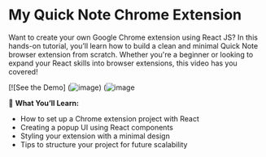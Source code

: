 # My Quick Note Chrome Extension

Want to create your own Google Chrome extension using React JS? In this hands-on tutorial, you’ll learn how to build a clean and minimal Quick Note browser extension from scratch. Whether you're a beginner or looking to expand your React skills into browser extensions, this video has you covered!

[![See the Demo]
(![image](https://github.com/user-attachments/assets/2f37d22e-dfcd-428e-91ce-58c668124112)) 
(![image](![image](https://github.com/user-attachments/assets/dea8c8d3-0d83-46d8-9b75-36fd431fc871))


🔧 **What You’ll Learn:**
- How to set up a Chrome extension project with React  
- Creating a popup UI using React components  
- Styling your extension with a minimal design  
- Tips to structure your project for future scalability



